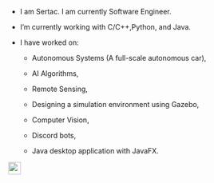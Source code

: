 
- I am Sertac. I am currently Software Engineer.
- I’m currently working with C/C++,Python, and Java.
- I have worked on: 

    - Autonomous Systems (A full-scale autonomous car),
      
    - AI Algorithms,

    - Remote Sensing,
    
    - Designing a simulation environment using Gazebo,
 
    - Computer Vision,
        
    - Discord bots,
 
    - Java desktop application with JavaFX.
 
    
 
         
<p>
<a href="https://www.linkedin.com/in/sertac-ince/"><img src="https://img.shields.io/badge/linkedin-%230077B5.svg?&style=for-the-badge&logo=linkedin&logoColor=white" height=25></a> 

<!---
<h2>Stats</h2>
<br>

<a href="https://github.com/sertaci">
<img align="left" width=390 src="https://github-readme-streak-stats.herokuapp.com/?user=sertaci&theme=radical&border=61dafb&hide_border=true"/>
</a>

 
<a href="https://github.com/sertaci">
<img align="left" width=390 src="https://github-readme-stats.vercel.app/api?username=sertaci&show_icons=true&theme=radical&border_color=61dafb&hide_border=true" />
</a>


<a href="https://github.com/sertaci">
<img width=390 align="left" src="https://github-readme-stats.vercel.app/api/top-langs/?username=sertaci&theme=radical&layout=compact&hide_border=true" />
</a>
-->


